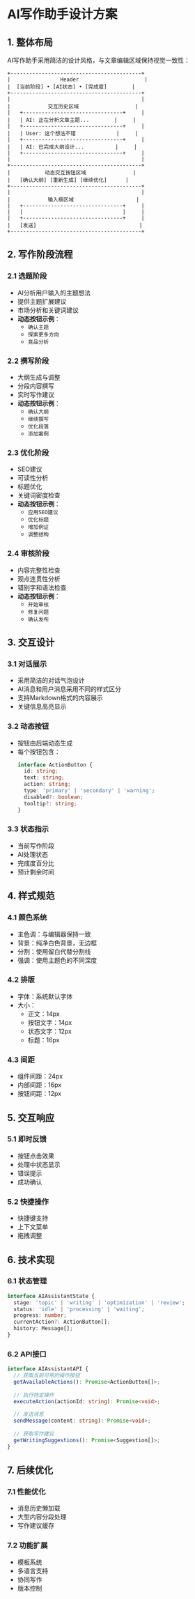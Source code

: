 # AI写作助手设计方案

## 1. 整体布局

AI写作助手采用简洁的设计风格，与文章编辑区域保持视觉一致性：

```
+------------------------------------------+
|                Header                     |
|  [当前阶段] • [AI状态] • [完成度]        |
+------------------------------------------+
|                                          |
|            交互历史区域                  |
|   +--------------------------------+     |
|   | AI: 正在分析文章主题...        |     |
|   +--------------------------------+     |
|   | User: 这个想法不错             |     |
|   +--------------------------------+     |
|   | AI: 已完成大纲设计...          |     |
|   +--------------------------------+     |
|                                          |
+------------------------------------------+
|           动态交互按钮区域               |
|   [确认大纲] [重新生成] [继续优化]      |
+------------------------------------------+
|                                          |
|            输入框区域                    |
|   +--------------------------------+     |
|   |                                |     |
|   +--------------------------------+     |
|   [发送]                                 |
+------------------------------------------+
```

## 2. 写作阶段流程

### 2.1 选题阶段
- AI分析用户输入的主题想法
- 提供主题扩展建议
- 市场分析和关键词建议
- **动态按钮示例**：
  - `确认主题`
  - `探索更多方向`
  - `竞品分析`

### 2.2 撰写阶段
- 大纲生成与调整
- 分段内容撰写
- 实时写作建议
- **动态按钮示例**：
  - `确认大纲`
  - `继续撰写`
  - `优化段落`
  - `添加案例`

### 2.3 优化阶段
- SEO建议
- 可读性分析
- 标题优化
- 关键词密度检查
- **动态按钮示例**：
  - `应用SEO建议`
  - `优化标题`
  - `增加例证`
  - `调整结构`

### 2.4 审核阶段
- 内容完整性检查
- 观点连贯性分析
- 错别字和语法检查
- **动态按钮示例**：
  - `开始审核`
  - `修复问题`
  - `确认发布`

## 3. 交互设计

### 3.1 对话展示
- 采用简洁的对话气泡设计
- AI消息和用户消息采用不同的样式区分
- 支持Markdown格式的内容展示
- 关键信息高亮显示

### 3.2 动态按钮
- 按钮由后端动态生成
- 每个按钮包含：
  ```typescript
  interface ActionButton {
    id: string;
    text: string;
    action: string;
    type: 'primary' | 'secondary' | 'warning';
    disabled?: boolean;
    tooltip?: string;
  }
  ```

### 3.3 状态指示
- 当前写作阶段
- AI处理状态
- 完成度百分比
- 预计剩余时间

## 4. 样式规范

### 4.1 颜色系统
- 主色调：与编辑器保持一致
- 背景：纯净白色背景，无边框
- 分割：使用留白代替分割线
- 强调：使用主题色的不同深度

### 4.2 排版
- 字体：系统默认字体
- 大小：
  - 正文：14px
  - 按钮文字：14px
  - 状态文字：12px
  - 标题：16px

### 4.3 间距
- 组件间距：24px
- 内部间距：16px
- 按钮间距：12px

## 5. 交互响应

### 5.1 即时反馈
- 按钮点击效果
- 处理中状态显示
- 错误提示
- 成功确认

### 5.2 快捷操作
- 快捷键支持
- 上下文菜单
- 拖拽调整

## 6. 技术实现

### 6.1 状态管理
```typescript
interface AIAssistantState {
  stage: 'topic' | 'writing' | 'optimization' | 'review';
  status: 'idle' | 'processing' | 'waiting';
  progress: number;
  currentAction?: ActionButton[];
  history: Message[];
}
```

### 6.2 API接口
```typescript
interface AIAssistantAPI {
  // 获取当前可用的操作按钮
  getAvailableActions(): Promise<ActionButton[]>;
  
  // 执行特定操作
  executeAction(actionId: string): Promise<void>;
  
  // 发送消息
  sendMessage(content: string): Promise<void>;
  
  // 获取写作建议
  getWritingSuggestions(): Promise<Suggestion[]>;
}
```

## 7. 后续优化

### 7.1 性能优化
- 消息历史懒加载
- 大型内容分段处理
- 写作建议缓存

### 7.2 功能扩展
- 模板系统
- 多语言支持
- 协同写作
- 版本控制 